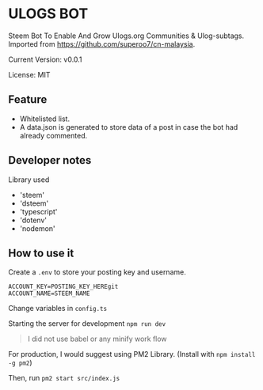# ULOGS BOT

Steem Bot To Enable And Grow Ulogs.org Communities & Ulog-subtags.
Imported from https://github.com/superoo7/cn-malaysia.

Current Version: v0.0.1

License: MIT

## Feature
- Whitelisted list.
- A data.json is generated to store data of a post in case the bot had already commented.

## Developer notes

Library used

* 'steem'
* 'dsteem'
* 'typescript'
* 'dotenv'
* 'nodemon'

## How to use it

Create a `.env` to store your posting key and username.

```
ACCOUNT_KEY=POSTING_KEY_HEREgit 
ACCOUNT_NAME=STEEM_NAME
```

Change variables in `config.ts`

Starting the server for development `npm run dev`
> I did not use babel or any minify work flow

For production, I would suggest using PM2 Library. (Install with `npm install -g pm2`)

Then, run `pm2 start src/index.js`




